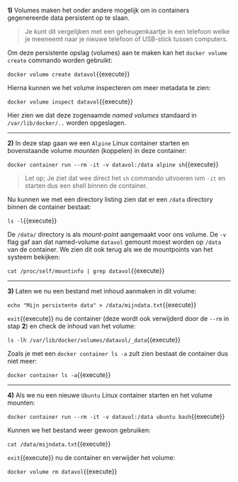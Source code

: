 **1)** Volumes maken het onder andere mogelijk om in containers gegenereerde data persistent op te slaan. 

> Je kunt dit vergelijken met een geheugenkaartje in een telefoon welke je meeneemt naar je nieuwe telefoon of USB-stick tussen computers.

Om deze persistente opslag (volumes) aan te maken kan het `docker volume create` commando worden gebruikt:

`docker volume create datavol`{{execute}}

Hierna kunnen we het volume inspecteren om meer metadata te zien:

`docker volume inspect datavol`{{execute}}

Hier zien we dat deze zogenaamde *named volumes* standaard in `/var/lib/docker/..` worden opgeslagen.

---

**2)** In deze stap gaan we een `Alpine` Linux container starten en bovenstaande volume *mounten* (koppelen) in deze container:

`docker container run --rm -it -v datavol:/data alpine sh`{{execute}}

> Let op; Je ziet dat wee direct het `sh` commando uitvoeren ivm `-it` en starten dus een shell binnen de container.

Nu kunnen we met een directory listing zien dat er een `/data` directory binnen de container bestaat:

`ls -l`{{execute}}

De `/data/` directory is als *mount-point* aangemaakt voor ons volume. De `-v` flag gaf aan dat named-volume `datavol` gemount moest worden op `/data` van de container. We zien dit ook terug als we de mountpoints van het systeem bekijken:

`cat /proc/self/mountinfo | grep datavol`{{execute}}

---

**3)** Laten we nu een bestand met inhoud aanmaken in dit volume:

`echo "Mijn persistente data" > /data/mijndata.txt`{{execute}}

`exit`{{execute}} nu de container (deze wordt ook verwijderd door de `--rm` in stap **2**) en check de inhoud van het volume:

`ls -lh /var/lib/docker/volumes/datavol/_data`{{execute}}

Zoals je met een `docker container ls -a` zult zien bestaat de container dus niet meer:

`docker container ls -a`{{execute}}

---

**4)** Als we nu een nieuwe `Ubuntu` Linux container starten en het volume mounten:

`docker container run --rm -it -v datavol:/data ubuntu bash`{{execute}}

Kunnen we het bestand weer gewoon gebruiken:

`cat /data/mijndata.txt`{{execute}}

`exit`{{execute}} nu de container en verwijder het volume:

`docker volume rm datavol`{{execute}}